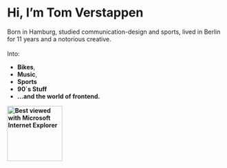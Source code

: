 #     Hi, I’m Tom Verstappen
Born in Hamburg, studied communication-design and sports, lived in Berlin for 11 years and a notorious creative. 
<br>
<br> Into:
- **Bikes**,
- **Music**,
- **Sports**
- **90´s Stuff**
- **...and the world of frontend.**
<b>
<b>
<b>
<b>
<b><img src="https://github.com/fnky/fnky/raw/fnky/img/ie.jpg" alt="Best viewed with Microsoft Internet Explorer" align="center" width="128">


<!---
TomNicolasVerstappen/TomNicolasVerstappen is a ✨ special ✨ repository because its `README.md` (this file) appears on your GitHub profile.
You can click the Preview link to take a look at your changes.
--->
